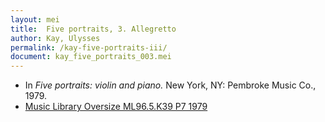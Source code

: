 ```yaml
---
layout: mei
title:  Five portraits, 3. Allegretto
author: Kay, Ulysses
permalink: /kay-five-portraits-iii/
document: kay_five_portraits_003.mei
---
```


- In *Five portraits: violin and piano.* New York, NY: Pembroke Music Co., 1979.
- <a href="https://tufts-primo.hosted.exlibrisgroup.com/permalink/f/bnf7qa/01TUN_ALMA21100935600003851" target="_blank">Music Library Oversize ML96.5.K39 P7 1979</a>
